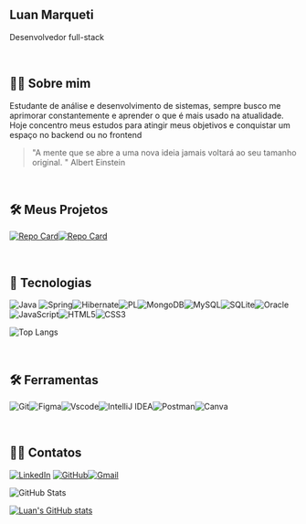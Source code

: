 ## Luan Marqueti
  Desenvolvedor full-stack

&nbsp;&nbsp;
## 🧑🏻 Sobre mim 
  Estudante de análise e desenvolvimento de sistemas, sempre busco me aprimorar constantemente e aprender o que é mais usado na atualidade.
  Hoje concentro meus estudos para atingir meus objetivos e conquistar um espaço no backend ou no frontend

> "A mente que se abre a uma nova ideia jamais voltará ao seu tamanho original. "
>  Albert Einstein

&nbsp;&nbsp;
## 🛠️ Meus Projetos
[![Repo Card](https://github-readme-stats.vercel.app/api/pin/?username=Luan1611&repo=prw1-exercicio-final&bg_color=000&border_color=30A3DC&show_icons=true&icon_color=30A3DC&title_color=E94D5F&text_color=FFF)](https://github.com/Luan1611/prw1-exercicio-final)[![Repo Card](https://github-readme-stats.vercel.app/api/pin/?username=Luan1611&repo=lava-rapido&bg_color=000&border_color=30A3DC&show_icons=true&icon_color=30A3DC&title_color=E94D5F&text_color=FFF)](https://github.com/Luan1611/lava-rapido)


&nbsp;&nbsp;
## 💾 Tecnologias
![Java](https://img.shields.io/badge/java-%23ED8B00.svg?style=for-the-badge&logo=openjdk&logoColor=white)
![Spring](https://img.shields.io/badge/spring-%236DB33F.svg?style=for-the-badge&logo=spring&logoColor=white)![Hibernate](https://img.shields.io/badge/Hibernate-59666C?style=for-the-badge&logo=Hibernate&logoColor=white)![PL](https://img.shields.io/badge/PL%2FSQL-FFFFFF?style=for-the-badge&logo=oracle&logoColor=FF0000&labelColor=FFFFFF&color=FF0000)![MongoDB](https://img.shields.io/badge/MongoDB-%234ea94b.svg?style=for-the-badge&logo=mongodb&logoColor=white)![MySQL](https://img.shields.io/badge/MySQL-00000F?style=for-the-badge&logo=mysql&logoColor=white)![SQLite](https://img.shields.io/badge/SQLite-000?style=for-the-badge&logo=sqlite&logoColor=07405E)![Oracle](https://img.shields.io/badge/Oracle-F80000?style=for-the-badge&logo=oracle&logoColor=white)![JavaScript](https://img.shields.io/badge/JavaScript-F7DF1E?style=for-the-badge&logo=javascript&logoColor=black)![HTML5](https://img.shields.io/badge/HTML5-E34F26?style=for-the-badge&logo=html5&logoColor=white)![CSS3](https://img.shields.io/badge/CSS3-1572B6?style=for-the-badge&logo=css3&logoColor=white)

![Top Langs](https://github-readme-stats-git-masterrstaa-rickstaa.vercel.app/api/top-langs/?username=LuanaMonteiro0&layout=compact&bg_color=000&border_color=30A3DC&title_color=E94D5F&text_color=FFF)

&nbsp;&nbsp;
## 🛠️ Ferramentas
![Git](https://img.shields.io/badge/GIT-E44C30?style=for-the-badge&logo=git&logoColor=white)![Figma](https://img.shields.io/badge/Figma-696969?style=for-the-badge&logo=figma&logoColor=figma)![Vscode](https://img.shields.io/badge/Vscode-007ACC?style=for-the-badge&logo=visual-studio-code&logoColor=white)![IntelliJ IDEA](https://img.shields.io/badge/IntelliJIDEA-000000.svg?style=for-the-badge&logo=intellij-idea&logoColor=white)![Postman](https://img.shields.io/badge/Postman-FF6C37.svg?style=for-the-badge&logo=Postman&logoColor=white)![Canva](https://img.shields.io/badge/Canva-%2300C4CC.svg?style=for-the-badge&logo=Canva&logoColor=white)

&nbsp;&nbsp;
## 🙏🏻 Contatos
[![LinkedIn](https://img.shields.io/badge/LinkedIn-0077B5?style=for-the-badge&logo=linkedin&logoColor=white)](https://www.linkedin.com/in/luan-marqueti/) [![GitHub](https://img.shields.io/badge/GitHub-100000?style=for-the-badge&logo=github&logoColor=white)](https://github.com/Luan1611)[![Gmail](https://img.shields.io/badge/Gmail-333333?style=for-the-badge&logo=gmail&logoColor=red)](mailto:luan1611@gmail.com)


![GitHub Stats](https://github-readme-stats.vercel.app/api?username=Luan1611&theme=transparent&bg_color=000&border_color=30A3DC&show_icons=true&icon_color=30A3DC&title_color=E94D5F&text_color=FFF&hide_title=true&hide=stars)

[![Luan's GitHub stats](https://github-readme-stats.vercel.app/api?username=Luan1611)](https://github.com/anuraghazra/github-readme-stats)

